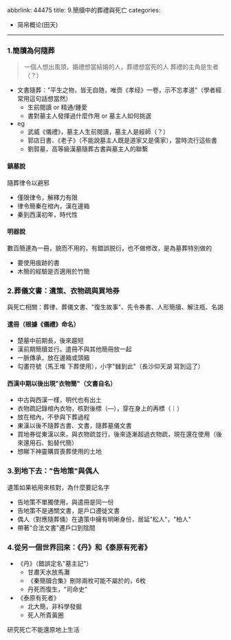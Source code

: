 abbrlink: 44475
title: 9.簡牘中的葬禮與死亡
categories:
  - 简帛概论(田天)
---
### 1.簡牘為何隨葬

> 一個人想出風頭，婚禮想當結婚的人，葬禮想當死的人
> 葬禮的主角是生者（？）

- 文書隨葬："平生之物，皆无自随，唯赍《孝经》一卷，示不忘孝道"（學者經常用這句話想當然）
	- 生前閱讀 or 精通/鍾愛
	- 書對墓主人發揮過什麼作用 or 墓主人如何挑選
- eg
	- 武威《儀禮》，墓主人生前閱讀，墓主人是經師（？）
	- 郭店日書、《老子》（不能說墓主人既是道家又是儒家），當時流行這些書
	- 劉賀墓，高等級漢墓隨葬古書與墓主人的聯繫

#### 鎮墓說

隨葬律令以避邪

- 僅限律令，解釋力有限
- 律令簡秦在棺內，漢在邊箱
- 秦到西漢初年，時代性

#### 明器說

數百簡連為一冊，貌而不用的，有錯誤脱衍，也不做修改，是為墓葬特別做的

- 要使用痕跡的書
- 木簡的經驗是否適用於竹簡

### 2.葬儀文書：遺策、衣物疏與買地券

與死亡相關：葬律、葬儀文書、"復生故事"、先令券書、人形簡牘、解注瓶、名謁

#### 遣冊（根據《儀禮》命名）

- 楚墓中前期長，後來趨短
- 漢前期簡牘並行。遣冊不與其他簡冊放一起
- 一脈傳承，放在邊箱或頭箱
- 勾畫符號（馬王堆 下葬使用），小字"雠到此"（長沙仰天湖 寫到這了）

#### 西漢中期以後出現"衣物簡"（文書自名）

- 中古與西漢一樣，明代也有出土
- 衣物疏記錄棺內衣物，核對後標（—），穿在身上的再標（｜）
- 放在棺內，不參與下葬過程
- 東漢以後不隨葬古書、文書，隨葬墓儀文書
- 買地券從東漢以來，與衣物疏並行，後來逐漸超過衣物疏，現在還在使用（後來還用石、鉛替代簡）
- 想睇下神靈購買喪葬使用的土地

### 3.到地下去："告地策"與偶人

遺策如果衹用來核對，為什麼要記名字

- 告地策不單獨使用，與遣冊是同一份
- 告地策不是通關文書，是戶口遷徙文書
- 偶人（對應隨葬俑）在遺策中擁有明晰身份，居延"松人"，"柏人"
- 帶著"合法文書"遷戶口到陰間

### 4.從另一個世界回來：《丹》和《泰原有死者》

- 《丹》（錯誤定名"墓主記"）
	- 甘肅天水放馬灘
	- 《秦簡牘合集》刪除兩枚可能不屬於的，6枚
	- 丹死而復生，"司命史"
- 《泰原有死者》
	- 北大簡，非科學發掘
	- 死人所貴黃圈

研究死亡不能還原地上生活